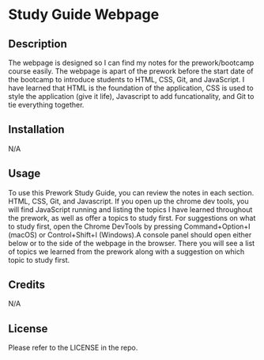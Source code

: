 # Study Guide Webpage

## Description

The webpage is designed so I can find my notes for the prework/bootcamp course easily. The webpage is apart of the prework before the start date of the bootcamp to introduce students to HTML, CSS, Git, and JavaScript. I have learned that HTML is the foundation of the application, CSS is used to style the application (give it life), Javascript to add funcationality, and Git to tie everything together.


## Installation

N/A

## Usage

To use this Prework Study Guide, you can review the notes in each section. HTML, CSS, Git, and Javascript. If you open up the chrome dev tools, you will find JavaScript running and listing the topics I have learned throughout the prework, as well as offer a topics to study first. For suggestions on what to study first, open the Chrome DevTools by pressing Command+Option+I (macOS) or Control+Shift+I (Windows).A console panel should open either below or to the side of the webpage in the browser. There you will see a list of topics we learned from the prework along with a suggestion on which topic to study first.


## Credits

N/A

## License

Please refer to the LICENSE in the repo.



